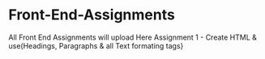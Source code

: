 # Front-End-Assignments
All Front End Assignments will upload Here
Assignment 1 - Create HTML & use(Headings, Paragraphs & all Text formating tags}
